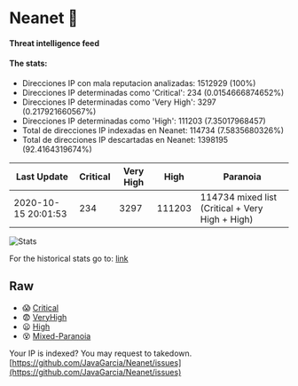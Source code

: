 # Neanet :hocho:
#### Threat intelligence feed
#### The stats:

- Direcciones IP con mala reputacion analizadas: 1512929 (100%)
- Direcciones IP determinadas como 'Critical':  234 (0.0154666874652%)
- Direcciones IP determinadas como 'Very High':  3297 (0.217921660567%)
- Direcciones IP determinadas como 'High':  111203 (7.35017968457)
- Total de direcciones IP indexadas en Neanet:  114734 (7.5835680326%)
- Total de direcciones IP descartadas en Neanet:  1398195 (92.4164319674%)

| Last Update | Critical | Very High | High | Paranoia |
| --- | --- | --- | --- | --- |
| 2020-10-15 20:01:53 | 234 | 3297 | 111203 | 114734 mixed list (Critical + Very High + High)|

![Stats](https://docs.google.com/spreadsheets/d/e/2PACX-1vSnaNMIXVabIpDJjufMlzH7poXnshF3mgd8Is1g9ytUEzVsP5my4Trn8f-xkoLLQ38xpL3HtmUexLo6/pubchart?oid=501124687&format=image)

For the historical stats go to: [link](/stats.csv)
## Raw
- :scream: [Critical](https://raw.githubusercontent.com/JavaGarcia/Neanet/master/blacklists/neanet_critical.txt)
- :fearful: [VeryHigh](https://raw.githubusercontent.com/JavaGarcia/Neanet/master/blacklists/neanet_veryHigh.txtt)
- :frowning: [High](https://raw.githubusercontent.com/JavaGarcia/Neanet/master/blacklists/neanet_high.txt)
- :dizzy_face: [Mixed-Paranoia](https://raw.githubusercontent.com/JavaGarcia/Neanet/master/blacklists/neanet_all.txt)


Your IP is indexed? You may request to takedown. [https://github.com/JavaGarcia/Neanet/issues](https://github.com/JavaGarcia/Neanet/issues)























































































































































































































































































































































































































































































































































































































































































































































































































































































































































































































































































































































































































































































































































































































































































